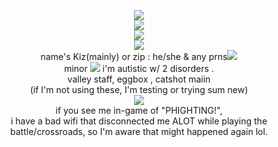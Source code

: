 <p align="center">
<img align="center" <img src="https://64.media.tumblr.com/fb9f0383d3cea058443c3636cfe66b91/e3989c529208b5a7-76/s400x600/0a14651dd3bead26f581934eccc7c49e70289c4e.gifv"><br><img src="https://media.discordapp.net/attachments/1112204674083344486/1186752949964263495/ezgif.com-animated-gif-maker_4_1_1.gif?ex=659464d0&is=6581efd0&hm=859c410a5071e162e5660b7dedaf2d460db0a9ef1b5058d7d519ca81f45be878&=&width=450&height=450">
<br><img src=="https://64.media.tumblr.com/3834a83a5f9b23793e81a6d4c7f66c1e/5e2f3841f3e1bfaa-d2/s400x600/bcb34e7c78642a87da5ae9c1810a711862c24412.pnj"><br><img src="https://64.media.tumblr.com/3834a83a5f9b23793e81a6d4c7f66c1e/5e2f3841f3e1bfaa-d2/s400x600/bcb34e7c78642a87da5ae9c1810a711862c24412.pnj"><br>name's Kiz(mainly) or zip : he/she & any prns<img src="https://64.media.tumblr.com/8639f5bc2957e28f6abedfe34f330e18/89665c58cb65b024-9e/s75x75_c1/769d52c4b2ec20d21cc2c7e8324c7ac948b39b18.gifv">
<br> minor <img src="https://64.media.tumblr.com/05d5c2d5eb6764f9d0f80a073ff20a91/eb7088c9bc9a98b3-58/s75x75_c1/b976ef5411335c0f514e95ad562e0b124290ca6e.gifv"> i'm autistic w/ 2 disorders .<br> valley staff, eggbox , catshot maiin<br>
(if I'm not using these, I'm testing or trying sum new)<br><img src="https://64.media.tumblr.com/38a54d48042c1c2e8ba8961ab8ba552c/70456ea8a31cb6f3-08/s400x600/b413b8f486d1bfa031198ae8356b0c2b4e65b12d.pnj"><br>if you see me in-game of "PHIGHTING!",<br> i have a bad wifi that disconnected me ALOT while playing the battle/crossroads, so I'm aware that might happened again lol.

